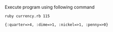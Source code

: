 Execute program using following command

```
ruby currency.rb 115

{:quarter=>4, :dime=>1, :nickel=>1, :penny=>0}

```
